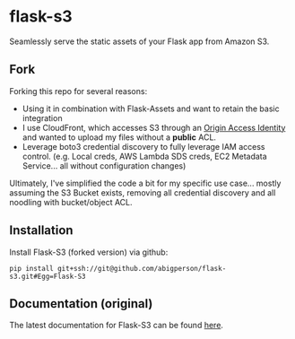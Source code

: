 flask-s3
========

Seamlessly serve the static assets of your Flask app from Amazon S3.

Fork
-----------

Forking this repo for several reasons:

- Using it in combination with Flask-Assets and want to retain the basic integration
- I use CloudFront, which accesses S3 through an [Origin Access Identity](https://docs.aws.amazon.com/AmazonCloudFront/latest/DeveloperGuide/private-content-restricting-access-to-s3.html)
  and wanted to upload my files without a **public** ACL.
- Leverage boto3 credential discovery to fully leverage IAM access control.
  (e.g. Local creds, AWS Lambda SDS creds, EC2 Metadata Service... all without configuration changes)

Ultimately, I've simplified the code a bit for my specific use case... mostly assuming the S3 Bucket exists,
removing all credential discovery and all noodling with bucket/object ACL.

Installation
------------

Install Flask-S3 (forked version) via github:

    pip install git+ssh://git@github.com/abigperson/flask-s3.git#Egg=Flask-S3

Documentation (original)
------------------------
The latest documentation for Flask-S3 can be found [here](https://flask-s3.readthedocs.io/en/latest/).
